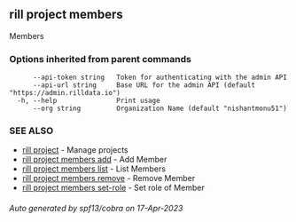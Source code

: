 ## rill project members

Members

### Options inherited from parent commands

```
      --api-token string   Token for authenticating with the admin API
      --api-url string     Base URL for the admin API (default "https://admin.rilldata.io")
  -h, --help               Print usage
      --org string         Organization Name (default "nishantmonu51")
```

### SEE ALSO

* [rill project](rill_project.md)	 - Manage projects
* [rill project members add](rill_project_members_add.md)	 - Add Member
* [rill project members list](rill_project_members_list.md)	 - List Members
* [rill project members remove](rill_project_members_remove.md)	 - Remove Member
* [rill project members set-role](rill_project_members_set-role.md)	 - Set role of Member

###### Auto generated by spf13/cobra on 17-Apr-2023
